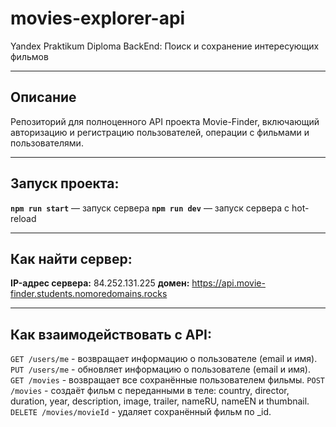 # movies-explorer-api
Yandex Praktikum Diploma BackEnd: Поиск и сохранение интересующих фильмов
***
## Описание
Репозиторий для полноценного API проекта Movie-Finder, включающий авторизацию и регистрацию пользователей, операции с фильмами и пользователями.
***
## Запуск проекта:
**`npm run start`** — запуск сервера
**`npm run dev`** — запуск сервера с hot-reload
***
## Как найти сервер:
**IP-адрес сервера:** 84.252.131.225 **домен:** https://api.movie-finder.students.nomoredomains.rocks
***
## Как взаимодействовать с API:
`GET /users/me` - возвращает информацию о пользователе (email и имя).
`PUT /users/me` - обновляет информацию о пользователе (email и имя).
`GET /movies` - возвращает все сохранённые пользователем фильмы.
`POST /movies` - создаёт фильм с переданными в теле: country, director, duration, year, description, image, trailer, nameRU, nameEN и thumbnail. 
`DELETE /movies/movieId` - удаляет сохранённый фильм по _id.
